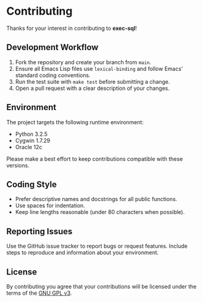 # Contributing

Thanks for your interest in contributing to **exec-sql**!

## Development Workflow
1. Fork the repository and create your branch from `main`.
2. Ensure all Emacs Lisp files use `lexical-binding` and follow Emacs' standard coding conventions.
3. Run the test suite with `make test` before submitting a change.
4. Open a pull request with a clear description of your changes.

## Environment
The project targets the following runtime environment:
- Python 3.2.5
- Cygwin 1.7.29
- Oracle 12c

Please make a best effort to keep contributions compatible with these versions.

## Coding Style
- Prefer descriptive names and docstrings for all public functions.
- Use spaces for indentation.
- Keep line lengths reasonable (under 80 characters when possible).

## Reporting Issues
Use the GitHub issue tracker to report bugs or request features.  Include steps to reproduce and information about your environment.

## License
By contributing you agree that your contributions will be licensed under the terms of the [GNU GPL v3](LICENSE).
